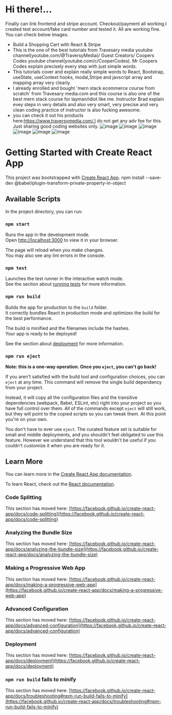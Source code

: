 # Hi there!...
   Finally can link frontend and stripe account. Checkout/payment all working.I created test account/fake card number and tested it. All are working fine.
   You can check below images.
-  Build a Shopping Cart with React & Stripe  
-  This is the one of the best tutorials from Travesary media youtube channel(youtube.com/@TraversyMedia)/ Guest Creators/ 
    Coopers Codes youtube channel(youtube.com/c/CooperCodes). Mr Coopers Codes explain precisely every step with just simple words.
-  This tutorials cover and explain really simple words to React, Bootstrap, useState, useContext hooks, modal,Stripe and javscript array and
   mapping array very clearly. 
-  I already enrolled and bought 'mern stack ecommerce course from scratch' from Travesary media.com and this course is also one of the best mern stack course 
   for layman/idiot like me. Instructor Brad explain evey steps in very details and also very smart, very precise and very clean coding practice of instructor is 
   also fucking awesome.
-  you can check it out his products here:https://www.traversymedia.com/.I do not get any adv fee for this. Just sharing good coding websites only.
![image](https://github.com/Thein-Naing/estore-stripe/assets/117463446/042956dc-6f62-4531-af5c-bf6bf8a53589)
![image](https://github.com/Thein-Naing/estore-stripe/assets/117463446/ce60e83d-7c1a-49f1-985e-8635c8bf9f46)
![image](https://github.com/Thein-Naing/estore-stripe/assets/117463446/43d6579c-5eef-4d5d-a6ca-14dab128100f)
![image](https://github.com/Thein-Naing/estore-stripe/assets/117463446/ce525ea4-4627-435e-95fa-a6dc70747503)
![image](https://github.com/Thein-Naing/estore-stripe/assets/117463446/a1b89627-88d2-46f0-bc88-fa2c1320c1e9)
![image](https://github.com/Thein-Naing/estore-stripe/assets/117463446/e9a615ce-8903-4b4e-a5ec-4e7c16c84e62)









# Getting Started with Create React App

This project was bootstrapped with [Create React App](https://github.com/facebook/create-react-app).
npm install --save-dev @babel/plugin-transform-private-property-in-object

## Available Scripts

In the project directory, you can run:

### `npm start`

Runs the app in the development mode.\
Open [http://localhost:3000](http://localhost:3000) to view it in your browser.

The page will reload when you make changes.\
You may also see any lint errors in the console.

### `npm test`

Launches the test runner in the interactive watch mode.\
See the section about [running tests](https://facebook.github.io/create-react-app/docs/running-tests) for more information.

### `npm run build`

Builds the app for production to the `build` folder.\
It correctly bundles React in production mode and optimizes the build for the best performance.

The build is minified and the filenames include the hashes.\
Your app is ready to be deployed!

See the section about [deployment](https://facebook.github.io/create-react-app/docs/deployment) for more information.

### `npm run eject`

**Note: this is a one-way operation. Once you `eject`, you can't go back!**

If you aren't satisfied with the build tool and configuration choices, you can `eject` at any time. This command will remove the single build dependency from your project.

Instead, it will copy all the configuration files and the transitive dependencies (webpack, Babel, ESLint, etc) right into your project so you have full control over them. All of the commands except `eject` will still work, but they will point to the copied scripts so you can tweak them. At this point you're on your own.

You don't have to ever use `eject`. The curated feature set is suitable for small and middle deployments, and you shouldn't feel obligated to use this feature. However we understand that this tool wouldn't be useful if you couldn't customize it when you are ready for it.

## Learn More

You can learn more in the [Create React App documentation](https://facebook.github.io/create-react-app/docs/getting-started).

To learn React, check out the [React documentation](https://reactjs.org/).

### Code Splitting

This section has moved here: [https://facebook.github.io/create-react-app/docs/code-splitting](https://facebook.github.io/create-react-app/docs/code-splitting)

### Analyzing the Bundle Size

This section has moved here: [https://facebook.github.io/create-react-app/docs/analyzing-the-bundle-size](https://facebook.github.io/create-react-app/docs/analyzing-the-bundle-size)

### Making a Progressive Web App

This section has moved here: [https://facebook.github.io/create-react-app/docs/making-a-progressive-web-app](https://facebook.github.io/create-react-app/docs/making-a-progressive-web-app)

### Advanced Configuration

This section has moved here: [https://facebook.github.io/create-react-app/docs/advanced-configuration](https://facebook.github.io/create-react-app/docs/advanced-configuration)

### Deployment

This section has moved here: [https://facebook.github.io/create-react-app/docs/deployment](https://facebook.github.io/create-react-app/docs/deployment)

### `npm run build` fails to minify

This section has moved here: [https://facebook.github.io/create-react-app/docs/troubleshooting#npm-run-build-fails-to-minify](https://facebook.github.io/create-react-app/docs/troubleshooting#npm-run-build-fails-to-minify)
